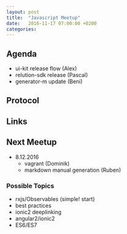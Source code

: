 ```yaml
---
layout: post
title:  "Javascript Meetup"
date:   2016-11-17 07:00:00 +0200
categories:
---
```


## Agenda

- ui-kit release flow (Alex)
- relution-sdk release (Pascal)
- generator-m update (Beni)

## Protocol

## Links

## Next Meetup

- 8.12.2016
  - vagrant (Dominik)
  - markdown manual generation (Ruben)

### Possible Topics
- rxjs/Observables (simple! start)
- best practices
- ionic2 deeplinking
- angular2/ionic2
- ES6/ES7
